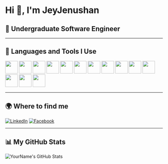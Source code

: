 # Hi 👋, I'm JeyJenushan

## 🏫 Undergraduate Software Engineer

---

## 🚀 Languages and Tools I Use

<p align="left">
  <img src="https://cdn.jsdelivr.net/gh/devicons/devicon/icons/java/java-original.svg" width="40px"/>
  <img src="https://cdn.jsdelivr.net/gh/devicons/devicon/icons/javascript/javascript-original.svg" width="40px"/>
  <img src="https://cdn.jsdelivr.net/gh/devicons/devicon/icons/typescript/typescript-original.svg" width="40px"/>
  <img src="https://cdn.jsdelivr.net/gh/devicons/devicon/icons/react/react-original.svg" width="40px"/>
  <img src="https://cdn.jsdelivr.net/gh/devicons/devicon/icons/html5/html5-original.svg" width="40px"/>
  <img src="https://cdn.jsdelivr.net/gh/devicons/devicon/icons/android/android-original.svg" width="40px"/>
  <img src="https://cdn.jsdelivr.net/gh/devicons/devicon/icons/spring/spring-original.svg" width="40px"/>
  <img src="https://cdn.jsdelivr.net/gh/devicons/devicon/icons/flutter/flutter-original.svg" width="40px"/>
  <img src="https://cdn.jsdelivr.net/gh/devicons/devicon/icons/kotlin/kotlin-original.svg" width="40px"/>
  <img src="https://cdn.jsdelivr.net/gh/devicons/devicon/icons/mongodb/mongodb-original.svg" width="40px"/>
  <img src="https://cdn.jsdelivr.net/gh/devicons/devicon/icons/mysql/mysql-original.svg" width="40px"/>
  <img src="https://cdn.jsdelivr.net/gh/devicons/devicon/icons/photoshop/photoshop-plain.svg" width="40px"/>
  <img src="https://cdn.jsdelivr.net/gh/devicons/devicon/icons/figma/figma-original.svg" width="40px"/>
  <img src="https://cdn.jsdelivr.net/gh/devicons/devicon/icons/git/git-original.svg" width="40px"/>
</p>

---

## 🌍 Where to find me

[![LinkedIn](https://img.shields.io/badge/LinkedIn-blue?logo=linkedin&logoColor=white)](https://www.linkedin.com/in/yourprofile)
[![Facebook](https://img.shields.io/badge/Facebook-blue?logo=facebook&logoColor=white)](https://www.facebook.com/yourprofile)

---

## 📊 My GitHub Stats

![YourName's GitHub Stats](https://github-readme-stats.vercel.app/api?username=yourgithubusername&show_icons=true&theme=dark)

